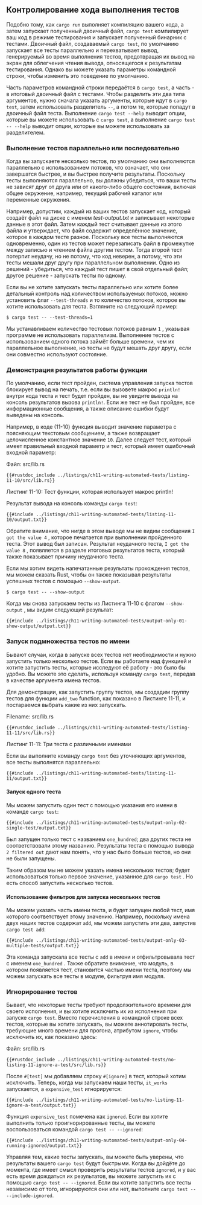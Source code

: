 ## Контролирование хода выполнения тестов

Подобно тому, как `cargo run` выполняет компиляцию вашего кода, а затем запускает полученный двоичный файл, `cargo test` компилирует ваш код в режиме тестирования и запускает полученный бинарник с тестами. Двоичный файл, создаваемый `cargo test`, по умолчанию запускает все тесты параллельно и перехватывает вывод, генерируемый во время выполнения тестов, предотвращая их вывод на экран для облегчения чтения вывода, относящегося к результатам тестирования. Однако вы можете указать параметры командной строки, чтобы изменить это поведение по умолчанию.

Часть параметров командной строки передаётся в `cargo test`, а часть - в итоговый двоичный файл с тестами. Чтобы разделить эти два типа аргументов, нужно сначала указать аргументы, которые идут в `cargo test`, затем использовать разделитель `--`, а потом те, которые попадут в двоичный файл теста. Выполнение `cargo test --help` выводит опции, которые вы можете использовать с `cargo test`, а выполнение `cargo test -- --help` выводит опции, которые вы можете использовать за разделителем.

### Выполнение тестов параллельно или последовательно

Когда вы запускаете несколько тестов, по умолчанию они выполняются параллельно с использованием потоков, что означает, что они завершатся быстрее, и вы быстрее получите результаты. Поскольку тесты выполняются параллельно, вы должны убедиться, что ваши тесты не зависят друг от друга или от какого-либо общего состояния, включая общее окружение, например, текущий рабочий каталог или переменные окружения.

Например, допустим, каждый из ваших тестов запускает код, который создаёт файл на диске с именем *test-output.txt* и записывает некоторые данные в этот файл. Затем каждый тест считывает данные из этого файла и утверждает, что файл содержит определённое значение, которое в каждом тесте разное. Поскольку все тесты выполняются одновременно, один из тестов может перезаписать файл в промежутке между записью и чтением файла другим тестом. Тогда второй тест потерпит неудачу, но не потому, что код неверен, а потому, что эти тесты мешали друг другу при параллельном выполнении. Одно из решений - убедиться, что каждый тест пишет в свой отдельный файл; другое решение - запускать тесты по одному.

Если вы не хотите запускать тесты параллельно или хотите более детальный контроль над количеством используемых потоков, можно установить флаг `--test-threads` и то количество потоков, которое вы хотите использовать для теста. Взгляните на следующий пример:

```console
$ cargo test -- --test-threads=1
```

Мы устанавливаем количество тестовых потоков равным `1` , указывая программе не использовать параллелизм. Выполнение тестов с использованием одного потока займёт больше времени, чем их параллельное выполнение, но тесты не будут мешать друг другу, если они совместно используют состояние.

### Демонстрация результатов работы функции

По умолчанию, если тест пройден, система управления запуска тестов блокирует вывод на печать, т.е. если вы вызовете макрос `println!` внутри кода теста и тест будет пройден, вы не увидите вывода на консоль результатов вызова `println!`. Если же тест не был пройден, все информационные сообщения, а также описание ошибки будут выведены на консоль.

Например, в коде (11-10) функция выводит значение параметра с поясняющим текстовым сообщением, а также возвращает целочисленное константное значение <code>10</code>. Далее следует тест, который имеет правильный входной параметр и тест, который имеет ошибочный входной параметр:

<span class="filename">Файл: src/lib.rs</span>

```rust,panics,noplayground
{{#rustdoc_include ../listings/ch11-writing-automated-tests/listing-11-10/src/lib.rs}}
```

<span class="caption">Листинг 11-10: Тест функции, которая использует макрос println!</span>

Результат вывода на консоль команды `cargo test`:

```console
{{#include ../listings/ch11-writing-automated-tests/listing-11-10/output.txt}}
```

Обратите внимание, что нигде в этом выводе мы не видим сообщения `I got the value 4` , которое печатается при выполнении пройденного теста. Этот вывод был записан. Результат неудачного теста, `I got the value 8` , появляется в разделе итоговых результатов теста, который также показывает причину неудачного теста.

Если мы хотим видеть напечатанные результаты прохождения тестов, мы можем сказать Rust, чтобы он также показывал результаты успешных тестов с помощью `--show-output`.

```console
$ cargo test -- --show-output
```

Когда мы снова запускаем тесты из Листинга 11-10 с флагом `--show-output` , мы видим следующий результат:

```console
{{#include ../listings/ch11-writing-automated-tests/output-only-01-show-output/output.txt}}
```

### Запуск подмножества тестов по имени

Бывают случаи, когда в запуске всех тестов нет необходимости и нужно запустить только несколько тестов. Если вы работаете над функцией и хотите запустить тесты, которые исследуют её работу - это было бы удобно. Вы можете это сделать, используя команду `cargo test`, передав в качестве аргумента имена тестов.

Для демонстрации, как запустить группу тестов, мы создадим группу тестов для функции `add_two` function, как показано в Листинге 11-11, и постараемся выбрать какие из них запускать.

<span class="filename">Filename: src/lib.rs</span>

```rust,noplayground
{{#rustdoc_include ../listings/ch11-writing-automated-tests/listing-11-11/src/lib.rs}}
```

<span class="caption">Листинг 11-11: Три теста с различными именами</span>

Если вы выполните команду `cargo test` без уточняющих аргументов, все тесты выполнятся параллельно:

```console
{{#include ../listings/ch11-writing-automated-tests/listing-11-11/output.txt}}
```

#### Запуск одного теста

Мы можем запустить один тест с помощью указания его имени в команде `cargo test`:

```console
{{#include ../listings/ch11-writing-automated-tests/output-only-02-single-test/output.txt}}
```

Был запущен только тест с названием `one_hundred`; два других теста не соответствовали этому названию. Результаты теста с помощью вывода `2 filtered out` дают нам понять, что у нас было больше тестов, но они не были запущены.

Таким образом мы не можем указать имена нескольких тестов; будет использоваться только первое значение, указанное для `cargo test` . Но есть способ запустить несколько тестов.

#### Использование фильтров для запуска нескольких тестов

Мы можем указать часть имени теста, и будет запущен любой тест, имя которого соответствует этому значению. Например, поскольку имена двух наших тестов содержат `add`, мы можем запустить эти два, запустив `cargo test add`:

```console
{{#include ../listings/ch11-writing-automated-tests/output-only-03-multiple-tests/output.txt}}
```

Эта команда запускала все тесты с `add` в имени и отфильтровывала тест с именем `one_hundred` . Также обратите внимание, что модуль, в котором появляется тест, становится частью имени теста, поэтому мы можем запускать все тесты в модуле, фильтруя имя модуля.

### Игнорирование тестов

Бывает, что некоторые тесты требуют продолжительного времени для своего исполнения, и вы хотите исключить их из исполнения при запуске `cargo test`. Вместо перечисления в командной строке всех тестов, которые вы хотите запускать, вы можете аннотировать тесты, требующие много времени для прогона, атрибутом `ignore`, чтобы исключить их, как показано здесь:

<span class="filename">Файл: src/lib.rs</span>

```rust,noplayground
{{#rustdoc_include ../listings/ch11-writing-automated-tests/no-listing-11-ignore-a-test/src/lib.rs}}
```

После `#[test]` мы добавляем строку `#[ignore]` в тест, который хотим исключить. Теперь, когда мы запускаем наши тесты, `it_works` запускается, а `expensive_test` игнорируется:

```console
{{#include ../listings/ch11-writing-automated-tests/no-listing-11-ignore-a-test/output.txt}}
```

Функция `expensive_test` помечена как `ignored`. Если вы хотите выполнить только проигнорированные тесты, вы можете воспользоваться командой `cargo test -- --ignored`:

```console
{{#include ../listings/ch11-writing-automated-tests/output-only-04-running-ignored/output.txt}}
```

Управляя тем, какие тесты запускать, вы можете быть уверены, что результаты вашего `cargo test` будут быстрыми. Когда вы дойдёте до момента, где имеет смысл проверить результаты тестов `ignored`, и у вас есть время дождаться их результатов, вы можете запустить их с помощью `cargo test -- --ignored`. Если вы хотите запустить все тесты независимо от того, игнорируются они или нет, выполните `cargo test -- --include-ignored`.
